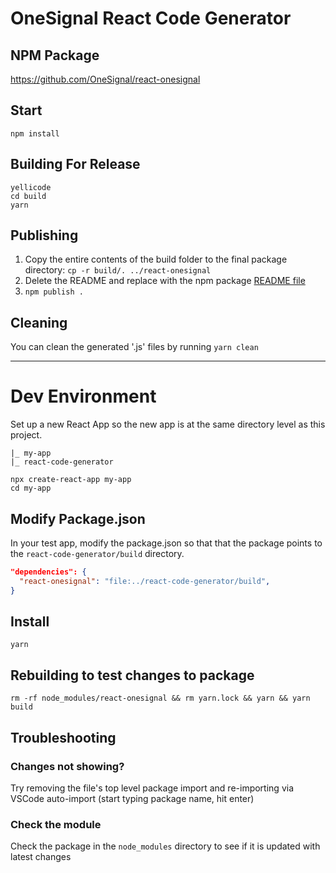 # OneSignal React Code Generator

## NPM Package
https://github.com/OneSignal/react-onesignal

## Start
`npm install`
## Building For Release
```
yellicode
cd build
yarn
```
## Publishing
1. Copy the entire contents of the build folder to the final package directory: `cp -r build/. ../react-onesignal`
2. Delete the README and replace with the npm package [README file](https://github.com/OneSignal/react-onesignal/blob/main/README.md)
3. `npm publish .`

## Cleaning
You can clean the generated '.js' files by running `yarn clean`

---

# Dev Environment
Set up a new React App so the new app is at the same directory level as this project.
```
|_ my-app
|_ react-code-generator
```

```
npx create-react-app my-app
cd my-app
```

## Modify Package.json
In your test app, modify the package.json so that that the package points to the `react-code-generator/build` directory.

```json
"dependencies": {
  "react-onesignal": "file:../react-code-generator/build",
}
```

## Install
`yarn`

## Rebuilding to test changes to package
`rm -rf node_modules/react-onesignal && rm yarn.lock && yarn && yarn build`

## Troubleshooting
### Changes not showing?
Try removing the file's top level package import and re-importing via VSCode auto-import (start typing package name, hit enter)

### Check the module
Check the package in the `node_modules` directory to see if it is updated with latest changes
